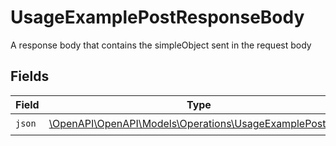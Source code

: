 # UsageExamplePostResponseBody

A response body that contains the simpleObject sent in the request body


## Fields

| Field                                                                                                      | Type                                                                                                       | Required                                                                                                   | Description                                                                                                |
| ---------------------------------------------------------------------------------------------------------- | ---------------------------------------------------------------------------------------------------------- | ---------------------------------------------------------------------------------------------------------- | ---------------------------------------------------------------------------------------------------------- |
| `json`                                                                                                     | [\OpenAPI\OpenAPI\Models\Operations\UsageExamplePostJson](../../models/operations/UsageExamplePostJson.md) | :heavy_check_mark:                                                                                         | N/A                                                                                                        |